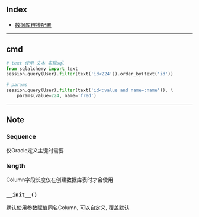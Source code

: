 Index
-----

- [数据库链接配置](http://docs.sqlalchemy.org/en/latest/core/engines.html#database-urls)

---

cmd
---

``` python
# text 使用 文本 实现sql
from sqlalchemy import text
session.query(User).filter(text('id<224')).order_by(text('id'))

# params
session.query(User).filter(text('id<:value and name=:name')). \
    params(value=224, name='fred')
```

---

Note
----

### Sequence

仅Oracle定义主键时需要

### length

Column字段长度仅在创建数据库表时才会使用

### `__init__()`

默认使用参数赋值同名Column, 可以自定义, 覆盖默认

